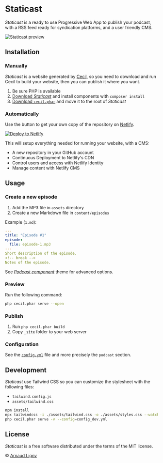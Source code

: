 # Staticast

_Staticast_ is a ready to use Progressive Web App to publish your podcast, with a RSS feed ready for syndication platforms, and a user friendly CMS.

[![Staticast preview](https://user-images.githubusercontent.com/80580/150656228-4e7b08e2-b3f3-4c54-9bb1-818260e88e19.png)](https://staticast.cecil.app)

## Installation

### Manually

_Staticast_ is a website generated by [Cecil](https://cecil.app), so you need to download and run Cecil to build your website, then you can publish it where you want.

1. Be sure PHP is available
2. [Download _Staticast_](https://github.com/Cecilapp/staticast/archive/master.zip) and install components with `composer install`
3. [Download `cecil.phar`](https://github.com/Cecilapp/Cecil/releases/latest/download/cecil.phar) and move it to the root of _Staticast_

### Automatically

Use the button to get your own copy of the repository on [Netlify](https://www.netlify.com).

[![Deploy to Netlify](https://www.netlify.com/img/deploy/button.svg)](https://app.netlify.com/start/deploy?repository=https://github.com/Cecilapp/staticast&stack=cms)

This will setup everything needed for running your website, with a CMS:

- A new repository in your GitHub account
- Continuous Deployment to Netlify's CDN
- Control users and access with Netlify Identity
- Manage content with Netlify CMS

## Usage

### Create a new episode

1. Add the MP3 file in `assets` directory
2. Create a new Markdown file in `content/episodes`

Example (`1.md`):

```yaml
---
title: "Episode #1"
episode:
  file: episode-1.mp3
---
Short description of the episode.
<!-- break -->
Notes of the episode.
```

See _[Podcast component](https://github.com/Cecilapp/theme-podcast#usage)_ theme for advanced options.

### Preview

Run the following command:

```bash
php cecil.phar serve --open
```

### Publish

1. Run `php cecil.phar build`
2. Copy `_site` folder to your web server

### Configuration

See the [`config.yml`](https://github.com/Cecilapp/staticast/blob/master/config.yml) file and more precisely the `podcast` section.

## Development

_Staticast_ use Tailwind CSS so you can customize the stylesheet with the following files:

- `tailwind.config.js`
- `assets/tailwind.css`

```bash
npm install
npx tailwindcss -i ./assets/tailwind.css -o ./assets/styles.css --watch
php cecil.phar serve -v --config=config_dev.yml
```

## License

_Staticast_ is a free software distributed under the terms of the MIT license.

© [Arnaud Ligny](https://arnaudligny.fr)
